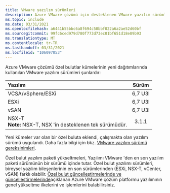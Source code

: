 ```yaml
---
title: VMware yazılım sürümleri
description: Azure VMware çözümü için desteklenen VMware yazılım sürümleri.
ms.topic: include
ms.date: 03/31/2021
ms.openlocfilehash: a6441b55bbc6a8f694c50bbf022a6a2ae52d60bf
ms.sourcegitcommit: 99fc6ced979d780f773d73ec01bf651d18e89b93
ms.translationtype: MT
ms.contentlocale: tr-TR
ms.lasthandoff: 03/31/2021
ms.locfileid: "106097053"
---
```

<!-- Used in faq.md and concepts-private-clouds-clusters.md -->


Azure VMware çözümü özel bulutlar kümelerinin yeni dağıtımlarında kullanılan VMware yazılım sürümleri şunlardır:

| Yazılım              |    Sürüm   |
| :---                  |     :---:    |
| VCSA/vSphere/ESXi |    6,7 U3l    | 
| ESXi                  |    6,7 U3l    | 
| vSAN                  |    6,7 U3l    |
| NSX-T <br />**Note:** NSX-T, NSX 'in desteklenen tek sürümüdür.               |      3.1.1     |


Yeni kümeler var olan bir özel buluta eklendi, çalışmakta olan yazılım sürümü uygulandı. Daha fazla bilgi için bkz. [VMware yazılım sürümü gereksinimleri](https://docs.vmware.com/en/VMware-HCX/services/user-guide/GUID-54E5293B-8707-4D29-BFE8-EE63539CC49B.html).

Özel bulut yazılım paketi yükseltmeleri, Yazılımı VMware 'den en son yazılım paketi sürümünün bir sürümü içinde tutar. Özel bulut yazılımı sürümleri, bireysel yazılım bileşenlerinin en son sürümlerinden (ESXi, NSX-T, vCenter, vSAN) farklı olabilir. [Özel bulut güncelleştirmelerinde ve güncelleştirmelerinde](../concepts-upgrades.md)açıklanan Azure VMware çözüm platformu yazılımının genel yükseltme ilkelerini ve işlemlerini bulabilirsiniz.

